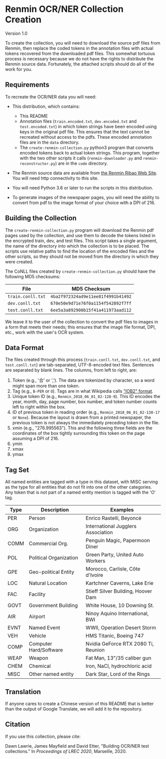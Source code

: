 # Renmin OCR/NER Collection Creation

Version 1.0

To create the collection, you will need to download the source pdf files from Renmin, then replace the coded tokens in the annotation files with actual tokens recovered from the downloaded pdf files. This somewhat tortuous process is necessary because we do not have the rights to distribute the Renmin source data. Fortunately, the attached scripts should do all of the work for you.

## Requirements

To recreate the OCR/NER data you will need:

* This distribution, which contains:
    * This README
    * Annotation files (```train.encoded.txt```, ```dev.encoded.txt``` and ```test.encoded.txt```) in which token strings have been encoded using keys in the original pdf file. This ensures that the text cannot be recreated without access to the pdfs. These encoded annotation files are in the ```data``` directory.
    * The ```create-renmin-collection.py``` python3 program that converts encoded tokens back to actual token strings. This program, together with the two other scripts it calls (```renmin-downloader.py``` and ```renmin-reconstructor.py```) are in the ```code``` directory.

* The Renmin source data are available from
[the Renmin Ribao Web Site](http://paper.people.com.cn/rmrb). You will need http connectivity to this site.

* You will need Python 3.6 or later to run the scripts in this distribution.

* To generate images of the newspaper pages, you will need the ability to convert from pdf to the image format of your choice with a DPI of 216.

## Building the Collection

The ```create-renmin-collection.py``` program will download the Renmin pdf pages used by the collection, and use them to decode the tokens listed in the encrypted train, dev, and test files. This script takes a single argument, the name of the directory into which the collection is to be placed. The scripts use relative paths to find the location of the encoded files and the other scripts, so they should not be moved from the directory in which they were created.

The CoNLL files created by ```create-renmin-collection.py``` should have the following MD5 checksums:

File                  | MD5 Checksum
----------------------|-------------
```train.conll.txt``` | ```4ba2f972324ad9e11ee81f4991b41492```
```dev.conll.txt```   | ```670e50e9d71e76f0a1154f542892f7ff```
```test.conll.txt```  | ```6ee5a3a892900b15f41a411973aad112```



We leave it to the user of the collection to convert the pdf files to images in a form that meets their needs; this ensures that the image file format, DPI, etc., work with the user's OCR system.

## Data Format

The files created through this process (```train.conll.txt```, ```dev.conll.txt```, and ```test.conll.txt```) are tab-separated, UTF-8-encoded text files. Sentences are separated by blank lines. The columns, from left to right, are:

1. Token (e.g., '合' or ','). The data are tokenized by character, so a word might span more than one token.
2. Tag (e.g., ```B-PER``` or ```O```). Tags are in what Wikipedia calls ["IOB2" format](https://en.wikipedia.org/wiki/Inside%E2%80%93outside%E2%80%93beginning_(tagging)).
3. Unique token ID (e.g., ```Renmin_2018_06_01_02-128-9```). This ID encodes the year, month, day, page number, box number, and token number counts left to right within the box.
4. ID of previous token in reading order (e.g., ```Renmin_2018_06_01_02-130-17``` or ```None```). Because the layout is drawn from a printed newspaper, the previous token is not always the immediately preceding token in the file.
5. xmin (e.g., "276.995563"). This and the following three fields are the coordinates of the box tightly surrounding this token on the page assuming a DPI of 216.
6. ymin
7. xmax
8. ymax

## Tag Set

All named entities are tagged with a type in this dataset, with MISC serving as the type for all entities that do not fit into one of the other categories. Any token that is not part of a named entity mention is tagged with the 'O' tag.

Type     | Description            | Examples
---------|------------------------|----------
PER      | Person                 | Enrico Rastelli, Beyoncé
ORG      | Organization           | International Jugglers Association
COMM     | Commercial Org.        | Penguin Magic, Papermoon Diner
POL      | Political Organization | Green Party, United Auto Workers
GPE      | Geo-political Entity   | Morocco, Carlisle, Côte d'Ivoire
LOC      | Natural Location       | Kartchner Caverns, Lake Erie
FAC      | Facility               | Stieff Silver Building, Hoover Dam
GOVT     | Government Building    | White House, 10 Downing St.
AIR      | Airport                | Ninoy Aquino International, BWI
EVNT     | Named Event            | WWII, Operation Desert Storm
VEH      | Vehicle                | HMS Titanic, Boeing 747
COMP     | Computer Hard/Software | Nvidia GeForce RTX 2080 Ti, Reunion
WEAP     | Weapon                 | Fat Man, 13"/35 caliber gun 
CHEM     | Chemical               | Iron, NaCl, hydrochloric acid
MISC     | Other named entity     | Dark Star, Lord of the Rings

## Translation

If anyone cares to create a Chinese version of this README that is better than the output of Google Translate, we will add it to the repository.

## Citation

If you use this collection, please cite:

Dawn Lawrie, James Mayfield and David Etter, "Building OCR/NER test collections." In *Proceedings of LREC 2020*, Marseille, 2020.
